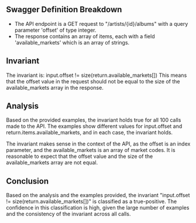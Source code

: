## Swagger Definition Breakdown
- The API endpoint is a GET request to "/artists/{id}/albums" with a query parameter 'offset' of type integer.
- The response contains an array of items, each with a field 'available_markets' which is an array of strings.

## Invariant
The invariant is: input.offset != size(return.available_markets[])
This means that the offset value in the request should not be equal to the size of the available_markets array in the response.

## Analysis
Based on the provided examples, the invariant holds true for all 100 calls made to the API. The examples show different values for input.offset and return.items.available_markets, and in each case, the invariant holds.

The invariant makes sense in the context of the API, as the offset is an index parameter, and the available_markets is an array of market codes. It is reasonable to expect that the offset value and the size of the available_markets array are not equal.

## Conclusion
Based on the analysis and the examples provided, the invariant "input.offset != size(return.available_markets[])" is classified as a true-positive. The confidence in this classification is high, given the large number of examples and the consistency of the invariant across all calls.
